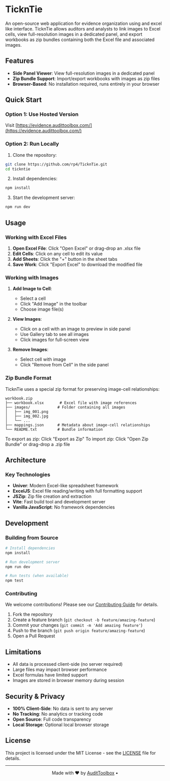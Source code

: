 # TicknTie

An open-source web application for evidence organization using and excel like interface. TicknTie allows auditors and analysts to link images to Excel cells, view full-resolution images in a dedicated panel, and export workbooks as zip bundles containing both the Excel file and associated images.

## Features

- **Side Panel Viewer**: View full-resolution images in a dedicated panel
- **Zip Bundle Support**: Import/export workbooks with images as zip files
- **Browser-Based**: No installation required, runs entirely in your browser

## Quick Start

### Option 1: Use Hosted Version
Visit [https://evidence.audittoolbox.com/](https://evidence.audittoolbox.com/)

### Option 2: Run Locally

1. Clone the repository:
```bash
git clone https://github.com/rp4/TicknTie.git
cd tickntie
```

2. Install dependencies:
```bash
npm install
```

3. Start the development server:
```bash
npm run dev
```

## Usage

### Working with Excel Files

1. **Open Excel File**: Click "Open Excel" or drag-drop an .xlsx file
2. **Edit Cells**: Click on any cell to edit its value
3. **Add Sheets**: Click the "+" button in the sheet tabs
4. **Save Work**: Click "Export Excel" to download the modified file

### Working with Images

1. **Add Image to Cell**: 
   - Select a cell
   - Click "Add Image" in the toolbar
   - Choose image file(s)

2. **View Images**:
   - Click on a cell with an image to preview in side panel
   - Use Gallery tab to see all images
   - Click images for full-screen view

3. **Remove Images**:
   - Select cell with image
   - Click "Remove from Cell" in the side panel

### Zip Bundle Format

TicknTie uses a special zip format for preserving image-cell relationships:

```
workbook.zip
├── workbook.xlsx       # Excel file with image references
├── images/            # Folder containing all images
│   ├── img_001.png
│   ├── img_002.jpg
│   └── ...
├── mappings.json      # Metadata about image-cell relationships
└── README.txt         # Bundle information
```

To export as zip: Click "Export as Zip"
To import zip: Click "Open Zip Bundle" or drag-drop a .zip file

## Architecture

### Key Technologies

- **Univer**: Modern Excel-like spreadsheet framework
- **ExcelJS**: Excel file reading/writing with full formatting support
- **JSZip**: Zip file creation and extraction
- **Vite**: Fast build tool and development server
- **Vanilla JavaScript**: No framework dependencies

## Development

### Building from Source

```bash
# Install dependencies
npm install

# Run development server
npm run dev

# Run tests (when available)
npm test
```

### Contributing

We welcome contributions! Please see our [Contributing Guide](CONTRIBUTING.md) for details.

1. Fork the repository
2. Create a feature branch (`git checkout -b feature/amazing-feature`)
3. Commit your changes (`git commit -m 'Add amazing feature'`)
4. Push to the branch (`git push origin feature/amazing-feature`)
5. Open a Pull Request

## Limitations

- All data is processed client-side (no server required)
- Large files may impact browser performance
- Excel formulas have limited support
- Images are stored in browser memory during session

## Security & Privacy

- **100% Client-Side**: No data is sent to any server
- **No Tracking**: No analytics or tracking code
- **Open Source**: Full code transparency
- **Local Storage**: Optional local browser storage

## License

This project is licensed under the MIT License - see the [LICENSE](LICENSE) file for details.

---

<p align="center">
  Made with ❤️ by <a href="https://www.audittoolbox.com/">AuditToolbox</a> • 
</p>